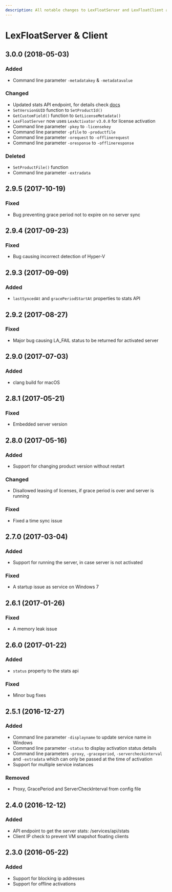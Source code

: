 ```yaml
---
description: All notable changes to LexFloatServer and LexFloatClient are documented here.
---
```


# LexFloatServer & Client

## 3.0.0 \(2018-05-03\)

### Added

* Command line parameter `-metadatakey` & `-metadatavalue`

### Changed

* Updated stats API endpoint, for details check [docs](https://docs.cryptlex.com/floating-licenses/on-premise-floating-licenses/lexfloatserver#getting-server-stats)
* `SetVersionGUID` function to `SetProductId()`
* `GetCustomField()` function to `GetLicenseMetadata()`
* `LexFloatServer` now uses `LexActivator` `v3.0.0` for license activation
* Command line parameter `-pkey` to `-licensekey`
* Command line parameter `-pfile` to `-productfile`
* Command line parameter `-orequest` to `-offlinerequest`
* Command line parameter `-oresponse` to `-offlineresponse`

### Deleted

* `SetProductFile()` function
* Command line parameter `-extradata` 

## 2.9.5 \(2017-10-19\)

### Fixed

* Bug preventing grace period not to expire on no server sync

## 2.9.4 \(2017-09-23\)

### Fixed

* Bug causing incorrect detection of Hyper-V

## 2.9.3 \(2017-09-09\)

### Added

* `lastSyncedAt` and `gracePeriodStartAt` properties to stats API

## 2.9.2 \(2017-08-27\)

### Fixed

* Major bug causing LA\_FAIL status to be returned for activated server

## 2.9.0 \(2017-07-03\)

### Added

* clang build for macOS

## 2.8.1 \(2017-05-21\)

### Fixed

* Embedded server version

## 2.8.0 \(2017-05-16\)

### Added

* Support for changing product version without restart

### Changed

* Disallowed leasing of licenses, if grace period is over and server is running

### Fixed

* Fixed a time sync issue

## 2.7.0 \(2017-03-04\)

### Added

* Support for running the server, in case server is not activated

### Fixed

* A startup issue as service on Windows 7

## 2.6.1 \(2017-01-26\)

### Fixed

* A memory leak issue

## 2.6.0 \(2017-01-22\)

### Added

* `status` property to the stats api

### Fixed

* Minor bug fixes

## 2.5.1 \(2016-12-27\)

### Added

* Command line parameter `-displayname` to update service name in Windows
* Command line parameter `-status` to display activation status details
* Command line parameters `-proxy`, `-graceperiod`, `-servercheckinterval` and `-extradata` which can only be passed at the time of activation
* Support for multiple service instances

### Removed

* Proxy, GracePeriod and ServerCheckInterval from config file

## 2.4.0 \(2016-12-12\)

### Added

* API endpoint to get the server stats: /services/api/stats
* Client IP check to prevent VM snapshot floating clients 

## 2.3.0 \(2016-05-22\)

### Added

* Support for blocking ip addresses
* Support for offline activations

